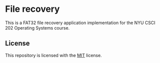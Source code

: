 # File recovery

This is a FAT32 file recovery application implementation for the NYU CSCI 202
Operating Systems course.

## License

This repository is licensed with the [MIT](LICENSE.txt) license.
